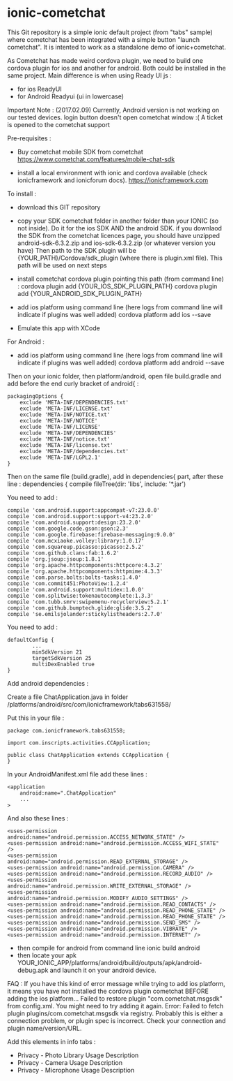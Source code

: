 # ionic-cometchat

This Git repository is a simple ionic default project (from "tabs" sample) where cometchat has been integrated with a simple button "launch cometchat".
It is intented to work as a standalone demo of ionic+cometchat.

As Cometchat has made weird cordova plugin, we need to build one cordova plugin for ios and another for android.
Both could be installed in the same project.
Main difference is when using Ready UI js :
- for ios ReadyUI
- for Android Readyui (ui in lowercase)


Important Note : (2017.02.09) Currently, Android version is not working on our tested devices. login button doesn't open cometchat window :(
A ticket is opened to the cometchat support

Pre-requisites :

- Buy cometchat mobile SDK from cometchat
https://www.cometchat.com/features/mobile-chat-sdk

- install a local environment with ionic and cordova available (check ionicframework and ionicforum docs).
https://ionicframework.com


To install :


- download this GIT repository

- copy your SDK cometchat folder in another folder than your IONIC (so not inside). Do it for the ios SDK AND the android SDK.
if you downlaod the SDK from the cometchat licences page, you should have unzipped android-sdk-6.3.2.zip and ios-sdk-6.3.2.zip (or whatever version you have)
Then path to the SDK plugin will be {YOUR_PATH}/Cordova/sdk_plugin  (where there is plugin.xml file). This path will be used on next steps

- install cometchat cordova plugin pointing this path (from command line) :
    cordova plugin add {YOUR_IOS_SDK_PLUGIN_PATH}
    cordova plugin add {YOUR_ANDROID_SDK_PLUGIN_PATH}

- add ios platform using command line (here logs from command line will indicate if plugins was well added)
	cordova platform add ios --save
- Emulate this app with XCode	


For Android :
- add ios platform using command line (here logs from command line will indicate if plugins was well added)
	cordova platform add android  --save	

Then on your ionic folder, then platform/android, open file build.gradle and add before the end curly bracket of android{ :
	
	packagingOptions {
		exclude 'META-INF/DEPENDENCIES.txt'
        exclude 'META-INF/LICENSE.txt'
        exclude 'META-INF/NOTICE.txt'
        exclude 'META-INF/NOTICE'
        exclude 'META-INF/LICENSE'
        exclude 'META-INF/DEPENDENCIES'
        exclude 'META-INF/notice.txt'
        exclude 'META-INF/license.txt'
        exclude 'META-INF/dependencies.txt'
        exclude 'META-INF/LGPL2.1'
	}

Then on the same file (build.gradle), add in dependencies{ part, after these line :
dependencies {
    compile fileTree(dir: 'libs', include: '*.jar')
    
You need to add :

    compile 'com.android.support:appcompat-v7:23.0.0'
    compile 'com.android.support:support-v4:23.2.0'
    compile 'com.android.support:design:23.2.0'
    compile 'com.google.code.gson:gson:2.3'
    compile 'com.google.firebase:firebase-messaging:9.0.0'
    compile 'com.mcxiaoke.volley:library:1.0.17'
    compile 'com.squareup.picasso:picasso:2.5.2'
    compile 'com.github.clans:fab:1.6.2'
    compile 'org.jsoup:jsoup:1.8.1'
    compile 'org.apache.httpcomponents:httpcore:4.3.2'
    compile 'org.apache.httpcomponents:httpmime:4.3.3'
    compile 'com.parse.bolts:bolts-tasks:1.4.0'
    compile 'com.commit451:PhotoView:1.2.4'
    compile 'com.android.support:multidex:1.0.0'
    compile 'com.splitwise:tokenautocomplete:1.3.3'
    compile 'com.tubb.smrv:swipemenu-recyclerview:5.2.1'
    compile 'com.github.bumptech.glide:glide:3.5.2'
    compile 'se.emilsjolander:stickylistheaders:2.7.0'    

You need to add :

    defaultConfig {
            ...
            minSdkVersion 21 
            targetSdkVersion 25
            multiDexEnabled true
    }

Add android dependencies :

Create a file ChatApplication.java in folder /platforms/android/src/com/ionicframework/tabs631558/

Put this in your file :

    package com.ionicframework.tabs631558;

    import com.inscripts.activities.CCApplication;

    public class ChatApplication extends CCApplication {
    }

In your AndroidManifest.xml file add these lines : 

	<application 
		android:name=".ChatApplication" 
		... 
	>

And also these lines :

	<uses-permission android:name="android.permission.ACCESS_NETWORK_STATE" />
	<uses-permission android:name="android.permission.ACCESS_WIFI_STATE" />
	<uses-permission android:name="android.permission.READ_EXTERNAL_STORAGE" />
	<uses-permission android:name="android.permission.CAMERA" />
	<uses-permission android:name="android.permission.RECORD_AUDIO" />
	<uses-permission android:name="android.permission.WRITE_EXTERNAL_STORAGE" />
	<uses-permission android:name="android.permission.MODIFY_AUDIO_SETTINGS" />
	<uses-permission android:name="android.permission.READ_CONTACTS" />
	<uses-permission android:name="android.permission.READ_PHONE_STATE" />
	<uses-permission android:name="android.permission.READ_PHONE_STATE" />
	<uses-permission android:name="android.permission.SEND_SMS" />
	<uses-permission android:name="android.permission.VIBRATE" />
	<uses-permission android:name="android.permission.INTERNET" />



- then compile for android from command line
     ionic build android
- then locate your apk YOUR_IONIC_APP/platforms/android/build/outputs/apk/android-debug.apk and launch it on your android device.


FAQ :
If you have this kind of error message while trying to add ios platform, it means you have not installed the cordova plugin cometchat BEFORE adding the ios platform...
  Failed to restore plugin "com.cometchat.msgsdk" from config.xml. You might need to try adding it again. Error: Failed to fetch plugin plugins/com.cometchat.msgsdk via registry.
  Probably this is either a connection problem, or plugin spec is incorrect.
  Check your connection and plugin name/version/URL.

Add this elements in info tabs :
- Privacy - Photo Library Usage Description
- Privacy - Camera Usage Description
- Privacy - Microphone Usage Description

